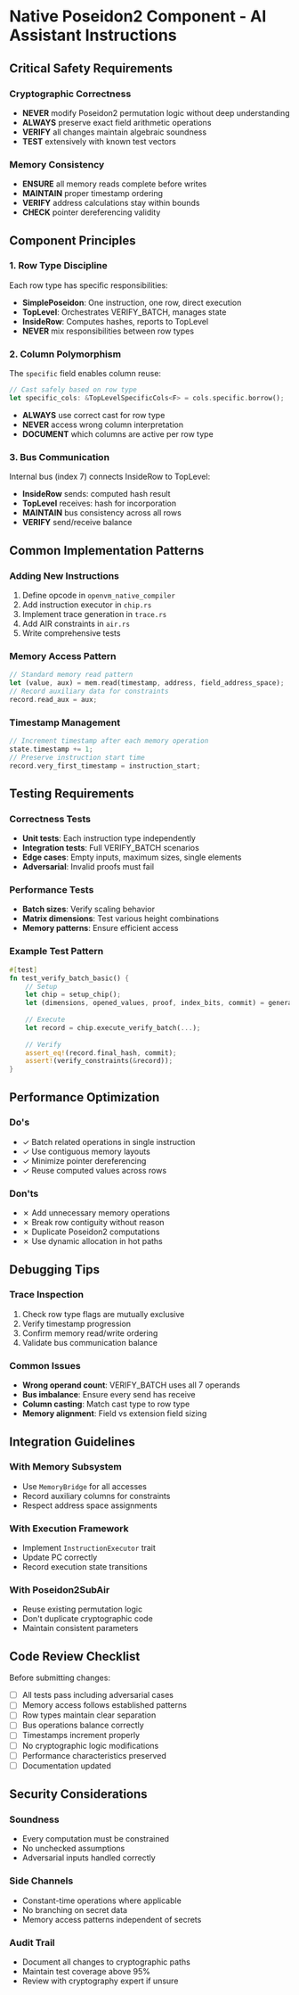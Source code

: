 # Native Poseidon2 Component - AI Assistant Instructions

## Critical Safety Requirements

### Cryptographic Correctness
- **NEVER** modify Poseidon2 permutation logic without deep understanding
- **ALWAYS** preserve exact field arithmetic operations
- **VERIFY** all changes maintain algebraic soundness
- **TEST** extensively with known test vectors

### Memory Consistency
- **ENSURE** all memory reads complete before writes
- **MAINTAIN** proper timestamp ordering
- **VERIFY** address calculations stay within bounds
- **CHECK** pointer dereferencing validity

## Component Principles

### 1. Row Type Discipline
Each row type has specific responsibilities:
- **SimplePoseidon**: One instruction, one row, direct execution
- **TopLevel**: Orchestrates VERIFY_BATCH, manages state
- **InsideRow**: Computes hashes, reports to TopLevel
- **NEVER** mix responsibilities between row types

### 2. Column Polymorphism
The `specific` field enables column reuse:
```rust
// Cast safely based on row type
let specific_cols: &TopLevelSpecificCols<F> = cols.specific.borrow();
```
- **ALWAYS** use correct cast for row type
- **NEVER** access wrong column interpretation
- **DOCUMENT** which columns are active per row type

### 3. Bus Communication
Internal bus (index 7) connects InsideRow to TopLevel:
- **InsideRow** sends: computed hash result
- **TopLevel** receives: hash for incorporation
- **MAINTAIN** bus consistency across all rows
- **VERIFY** send/receive balance

## Common Implementation Patterns

### Adding New Instructions
1. Define opcode in `openvm_native_compiler`
2. Add instruction executor in `chip.rs`
3. Implement trace generation in `trace.rs`
4. Add AIR constraints in `air.rs`
5. Write comprehensive tests

### Memory Access Pattern
```rust
// Standard memory read pattern
let (value, aux) = mem.read(timestamp, address, field_address_space);
// Record auxiliary data for constraints
record.read_aux = aux;
```

### Timestamp Management
```rust
// Increment timestamp after each memory operation
state.timestamp += 1;
// Preserve instruction start time
record.very_first_timestamp = instruction_start;
```

## Testing Requirements

### Correctness Tests
- **Unit tests**: Each instruction type independently
- **Integration tests**: Full VERIFY_BATCH scenarios
- **Edge cases**: Empty inputs, maximum sizes, single elements
- **Adversarial**: Invalid proofs must fail

### Performance Tests
- **Batch sizes**: Verify scaling behavior
- **Matrix dimensions**: Test various height combinations
- **Memory patterns**: Ensure efficient access

### Example Test Pattern
```rust
#[test]
fn test_verify_batch_basic() {
    // Setup
    let chip = setup_chip();
    let (dimensions, opened_values, proof, index_bits, commit) = generate_test_case();
    
    // Execute
    let record = chip.execute_verify_batch(...);
    
    // Verify
    assert_eq!(record.final_hash, commit);
    assert!(verify_constraints(&record));
}
```

## Performance Optimization

### Do's
- ✓ Batch related operations in single instruction
- ✓ Use contiguous memory layouts
- ✓ Minimize pointer dereferencing
- ✓ Reuse computed values across rows

### Don'ts
- ✗ Add unnecessary memory operations
- ✗ Break row contiguity without reason
- ✗ Duplicate Poseidon2 computations
- ✗ Use dynamic allocation in hot paths

## Debugging Tips

### Trace Inspection
1. Check row type flags are mutually exclusive
2. Verify timestamp progression
3. Confirm memory read/write ordering
4. Validate bus communication balance

### Common Issues
- **Wrong operand count**: VERIFY_BATCH uses all 7 operands
- **Bus imbalance**: Ensure every send has receive
- **Column casting**: Match cast type to row type
- **Memory alignment**: Field vs extension field sizing

## Integration Guidelines

### With Memory Subsystem
- Use `MemoryBridge` for all accesses
- Record auxiliary columns for constraints
- Respect address space assignments

### With Execution Framework
- Implement `InstructionExecutor` trait
- Update PC correctly
- Record execution state transitions

### With Poseidon2SubAir
- Reuse existing permutation logic
- Don't duplicate cryptographic code
- Maintain consistent parameters

## Code Review Checklist

Before submitting changes:
- [ ] All tests pass including adversarial cases
- [ ] Memory access follows established patterns
- [ ] Row types maintain clear separation
- [ ] Bus operations balance correctly
- [ ] Timestamps increment properly
- [ ] No cryptographic logic modifications
- [ ] Performance characteristics preserved
- [ ] Documentation updated

## Security Considerations

### Soundness
- Every computation must be constrained
- No unchecked assumptions
- Adversarial inputs handled correctly

### Side Channels
- Constant-time operations where applicable
- No branching on secret data
- Memory access patterns independent of secrets

### Audit Trail
- Document all changes to cryptographic paths
- Maintain test coverage above 95%
- Review with cryptography expert if unsure
